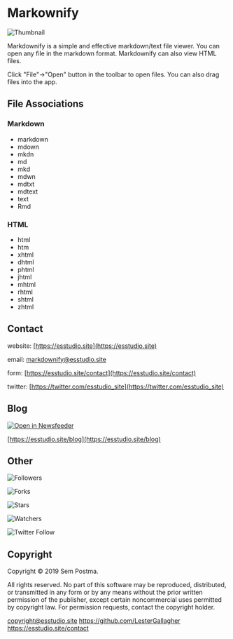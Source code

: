 
# Markownify

![Thumbnail](https://cdn.jsdelivr.net/gh/LesterGallagher/markdownify/public/logo.svg)

Markdownify is a simple and effective markdown/text file viewer. You can open any file in the markdown format. Markdownify can also view HTML files.

Click "File"->"Open" button in the toolbar to open files. You can also drag files into the app. 

## File Associations

### Markdown

- markdown
- mdown
- mkdn
- md
- mkd
- mdwn
- mdtxt
- mdtext
- text
- Rmd

### HTML

- html
- htm
- xhtml
- dhtml
- phtml
- jhtml
- mhtml
- rhtml
- shtml
- zhtml

## Contact

website: [https://esstudio.site](https://esstudio.site)

email: [markdownify@esstudio.site](markdownify@esstudio.site)

form: [https://esstudio.site/contact](https://esstudio.site/contact)

twitter: [https://twitter.com/esstudio_site](https://twitter.com/esstudio_site)

## Blog

[![Open in Newsfeeder](https://imgur.com/DZxHWmv.png)](https://newsfeeder.esstudio.site/?feed=https://esstudio.site/feed.xml)

[https://esstudio.site/blog](https://esstudio.site/blog)

## Other

![Followers](https://img.shields.io/github/followers/LesterGallagher.svg?style=social)

![Forks](https://img.shields.io/github/forks/LesterGallagher/markdownify.svg?style=social)

![Stars](https://img.shields.io/github/stars/LesterGallagher/markdownify.svg?style=social)

![Watchers](https://img.shields.io/github/watchers/LesterGallagher/markdownify.svg?style=social)

![Twitter Follow](https://img.shields.io/twitter/follow/esstudio_site.svg?style=social)

## Copyright

Copyright © 2019 Sem Postma. 

All rights reserved. No part of this software may be reproduced, distributed, or transmitted in any form or by any means without the prior written permission of the publisher, except certain noncommercial uses permitted by copyright law. For permission requests, contact the copyright holder.

copyright@esstudio.site
https://github.com/LesterGallagher
https://esstudio.site/contact
